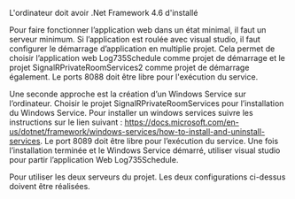 L'ordinateur doit avoir .Net Framework 4.6 d'installé

Pour faire fonctionner l’application web dans un état minimal, il faut un serveur minimum. 
Si l’application est roulée avec visual studio, il faut configurer le démarrage d’application en multiplie projet. 
Cela permet de choisir l’application web Log735Schedule comme projet de démarrage et le projet SignalRPrivateRoomServices2
comme projet de démarrage également. Le ports 8088 doit être libre pour l'exécution du service.

Une seconde approche est la création d’un Windows Service sur l’ordinateur. 
Choisir le projet SignalRPrivateRoomServices pour l’installation du Windows Service. 
Pour installer un windows services suivre les instructions sur le lien suivant : 
https://docs.microsoft.com/en-us/dotnet/framework/windows-services/how-to-install-and-uninstall-services. 
Le port 8089 doit être libre pour l’exécution du service. 
Une fois l’installation terminée et le Windows Service démarré, utiliser visual studio pour partir l’application Web Log735Schedule.

Pour utiliser les deux serveurs du projet. Les deux configurations ci-dessus doivent être réalisées.
